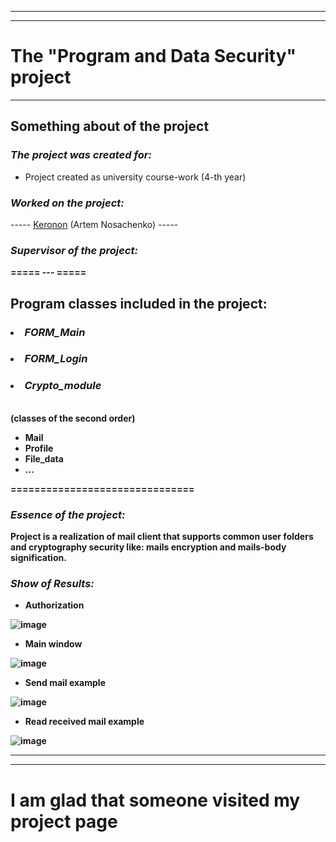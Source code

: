 -----
-----

**The "Program and Data Security" project**
===============================

-----

**Something about of the project**
-------------------------------

### ***The project was created for:***
  
* Project created as university course-work (4-th year)

### ***Worked on the project:***

----- [Keronon](https://github.com/Keronon) (Artem Nosachenko) -----

### ***Supervisor of the project:***

<b> ===== --- =====

**Program classes included in the project:**
-------------------------------

### <li> ***FORM_Main***
### <li> ***FORM_Login***
### <li> ***Crypto_module***
  
<br>
<b> (сlasses of the second order)

* Mail
* Profile
* File_data
* ...

===============================

### ***Essence of the project:***

Project is a realization of mail client
that supports common user folders
and cryptography security like:
mails encryption and mails-body signification.

### ***Show of Results:***

* Authorization

![image](https://user-images.githubusercontent.com/59052298/210366998-d8c1a632-4c6b-4f56-a177-a35126b8cd44.png)

* Main window

![image](https://user-images.githubusercontent.com/59052298/210366940-b1e00bfd-b700-42bb-91ad-89f7ad143c2b.png)

* Send mail example

![image](https://user-images.githubusercontent.com/59052298/210367040-4a3555c2-148a-43d7-a108-728844bc90c9.png)

* Read received mail example

![image](https://user-images.githubusercontent.com/59052298/210367098-94211bdb-5581-4581-b7c0-6a2b8ca05197.png)

-----
-----

I am glad that someone visited my project page
===============================
